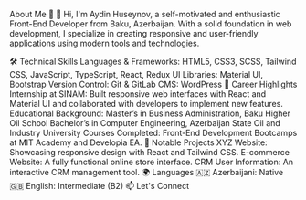 About Me 🚀
👋 Hi, I'm Aydin Huseynov, a self-motivated and enthusiastic Front-End Developer from Baku, Azerbaijan. With a solid foundation in web development, I specialize in creating responsive and user-friendly applications using modern tools and technologies.

🛠️ Technical Skills
Languages & Frameworks: HTML5, CSS3, SCSS, Tailwind CSS, JavaScript, TypeScript, React, Redux
UI Libraries: Material UI, Bootstrap
Version Control: Git & GitLab
CMS: WordPress
🌟 Career Highlights
Internship at SINAM: Built responsive web interfaces with React and Material UI and collaborated with developers to implement new features.
Educational Background:
Master’s in Business Administration, Baku Higher Oil School
Bachelor’s in Computer Engineering, Azerbaijan State Oil and Industry University
Courses Completed: Front-End Development Bootcamps at MIT Academy and Developia EA.
📂 Notable Projects
XYZ Website: Showcasing responsive design with React and Tailwind CSS.
E-commerce Website: A fully functional online store interface.
CRM User Information: An interactive CRM management tool.
🌍 Languages
🇦🇿 Azerbaijani: Native
🇬🇧 English: Intermediate (B2)
📫 Let's Connect
